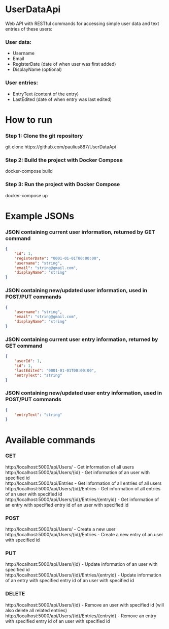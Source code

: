 # UserDataApi
Web API with RESTful commands for accessing simple user data and text entries of these users:
### User data:
- Username
- Email
- RegisterDate (date of when user was first added)
- DisplayName (optional)
### User entries:
- EntryText (content of the entry)
- LastEdited (date of when entry was last edited)
# How to run
### Step 1: Clone the git repository
git clone ht<span>tps://</span>github.com/paulius887/UserDataApi
### Step 2: Build the project with Docker Compose
docker-compose build<br />
### Step 3: Run the project with Docker Compose
docker-compose up<br />
# Example JSONs
### JSON containing current user information, returned by GET command
```json
{
    "id": 1,
    "registerDate": "0001-01-01T00:00:00",
    "username": "string",
    "email": "string@gmail.com",
    "displayName": "string"
}
```
### JSON containing new/updated user information, used in POST/PUT commands
```json
{
    "username": "string",
    "email": "string@gmail.com",
    "displayName": "string"
}
```
### JSON containing current user entry information, returned by GET command
```json
{
    "userId": 1,
    "id": 1,
    "lastEdited": "0001-01-01T00:00:00",
    "entryText": "string"
}
```
### JSON containing new/updated user entry information, used in POST/PUT commands
```json
{
    "entryText": "string"
}
```
# Available commands
### GET
ht<span>tp://localhost:5000/api/Users/ - Get information of all users <br />
ht<span>tp://localhost:5000/api/Users/{id} - Get information of an user with specified id <br />
ht<span>tp://localhost:5000/api/Entries - Get information of all entries of all users <br />
ht<span>tp://localhost:5000/api/Users/{id}/Entries - Get information of all entries of an user with specified id <br />
ht<span>tp://localhost:5000/api/Users/{id}/Entries/{entryid} - Get information of an entry with specified entry id of an user with specified id
### POST
ht<span>tp://localhost:5000/api/Users/ - Create a new user <br />
ht<span>tp://localhost:5000/api/Users/{id}/Entries - Create a new entry of an user with specified id
### PUT
ht<span>tp://localhost:5000/api/Users/{id} - Update information of an user with specified id <br />
ht<span>tp://localhost:5000/api/Users/{id}/Entries/{entryid} - Update information of an entry with specified entry id of an user with specified id
### DELETE
ht<span>tp://localhost:5000/api/Users/{id} - Remove an user with specified id (will also delete all related entries) <br />
ht<span>tp://localhost:5000/api/Users/{id}/Entries/{entryid} - Remove an entry with specified entry id of an user with specified id
